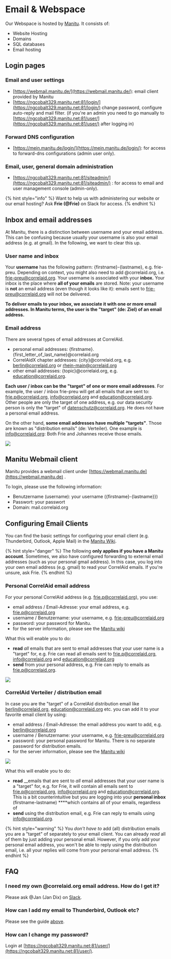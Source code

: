 # Email & Webspace

Our Webspace is hosted by [Manitu](https://www.manitu.de/). It consists of:

* Website Hosting
* Domains
* SQL databases
* Email hosting



## Login pages

### Email and user settings

* [https://webmail.manitu.de/](https://webmail.manitu.de/): email client provided by Manitu
* [https://ngcobalt329.manitu.net:81/login/](https://ngcobalt329.manitu.net:81/login/) change password, configure auto-reply and mail filter. \(if you're an admin you need to go manually to [https://ngcobalt329.manitu.net:81/user/](https://ngcobalt329.manitu.net:81/user/) after logging in\)

### Forward DNS configuration

* [https://mein.manitu.de/login/](https://mein.manitu.de/login/): for access to forward-dns configurations \(admin user only\).

### Email, user, general domain administration

* [https://ngcobalt329.manitu.net:81/siteadmin/](https://ngcobalt329.manitu.net:81/siteadmin/) : for access to email and user management console \(admin-only\).

{% hint style="info" %}
Want to help us with administering our website or our email hosting? Ask **Frie \(@Frie\)** on Slack for access.
{% endhint %}

## Inbox and email addresses

At Manitu, there is a distinction between username and your email address. This can be confusing because usually your username is also your email address \(e.g. at gmail\). In the following, we want to clear this up.

### User name and inbox

Your **username** has the following pattern: {firstname}-{lastname}, e.g. frie-preu. Depending on context, you might also need to add @correlaid.org, i.e. frie-preu@correlaid.org. Your username is associated with your **inbox.** Your inbox is the place where **all of your emails** are stored. Note: your username is **not** an email address \(even though it looks like it\): emails sent to frie-preu@correlaid.org will not be delivered.

**To deliver emails to your inbox, we associate it with one or more email addresses. In Manitu terms, the user is the "target" \(de: Ziel\) of an email address.** 

### Email address

There are several types of email addresses at CorrelAid. 

* personal email addresses: {firstname}.{first\_letter\_of\_last\_name}@correlaid.org 
* CorrelAidX chapter addresses: {city}@correlaid.org, e.g. berlin@correlaid.org or rhein-main@correlaid.org 
* other email addresses: {topic}@correlaid.org, e.g. education@correlaid.org. 

**Each user / inbox can be the "target" of one or more email addresses**. For example, the user / inbox frie-preu will get all emails that are sent to: frie.p@correlaid.org,  info@correlaid.org and education@correlaid.org. Other people are only the target of one address, e.g. our data security person is only the "target" of datenschutz@correlaid.org. He does not have a personal email address. 

On the other hand, **some email addresses have multiple "targets"**. Those are known as "distribution emails" \(de: Verteiler\). One example is info@correlaid.org: Both Frie and Johannes receive those emails.

![](../../.gitbook/assets/screenshot-2020-06-09-at-11.52.41.png)

## Manitu Webmail client

Manitu provides a webmail client under [https://webmail.manitu.de](https://webmail.manitu.de) . 

To login, please use the following information:

* Benutzername \(username\): your username \({firstname}-{lastname}}\)
* Passwort: your passwort
* Domain: mail.correlaid.org

## Configuring Email Clients

You can find the basic settings for configuring your email client \(e.g. Thunderbird, Outlook, Apple Mail\) in the [Manitu Wiki](https://wiki.manitu.de/index.php/Webhosting:SSL-Verschl%C3%BCsselung_f%C3%BCr_E-Mail-Versand_und_-Empfang_aktivieren).

{% hint style="danger" %}
The following **only applies if you have a Manitu account**. Sometimes, we also have configured forwarding to external email addresses \(such as your personal gmail address\). In this case, you log into your own email address \(e.g. gmail\) to read your CorrelAid emails. If you're unsure, ask Frie. 
{% endhint %}

### Personal CorrelAid email address

For your personal CorrelAid address \(e.g. frie.p@correlaid.org\), you use:

* email address / Email-Adresse: your email address, e.g. frie.p@correlaid.org
* username / Benutzername: your username, e.g. frie-preu@correlaid.org
* password: your password for Manitu. 
* for the server information, please see the [Manitu wiki](https://wiki.manitu.de/index.php/Webhosting:SSL-Verschl%C3%BCsselung_f%C3%BCr_E-Mail-Versand_und_-Empfang_aktivieren)

What this will enable you to do:

* **read** _all_ emails that are sent to email addresses that your user name is a "target" for, e.g. Frie can read all emails sent to frie.p@correlaid.org, info@correlaid.org and education@correlaid.org
* **send** from your personal address, e.g. Frie can reply to emails as frie.p@correlaid.org. 



![](../../.gitbook/assets/screenshot-2020-06-09-at-11.59.00.png)

### CorrelAid Verteiler / distribution email

In case you are the "target" of a CorrelAid distribution email like berlin@correlaid.org, education@correlaid.org etc. you can add it to your favorite email client by using:

* email address / Email-Adresse: the email address you want to add, e.g. berlin@correlaid.org
* username / Benutzername: your username, e.g. frie-preu@correlaid.org
* password: your personal password for Manitu. There is no separate password for distribution emails.
* for the server information, please see the [Manitu wiki](https://wiki.manitu.de/index.php/Webhosting:SSL-Verschl%C3%BCsselung_f%C3%BCr_E-Mail-Versand_und_-Empfang_aktivieren)

![](../../.gitbook/assets/screenshot-2020-06-09-at-11.12.02.png)

What this will enable you to do:

* **read** __emails that are sent to _all_ email addresses that your user name is a "target" for, e.g. for Frie, it will contain all emails sent to frie.p@correlaid.org, info@correlaid.org and education@correlaid.org. This is a bit counterintuitive but you are logging into your **personal inbox** \(firstname-lastname\) ****which contains all of your emails, regardless of 
* **send** using the distribution email, e.g. Frie can reply to emails using info@correlaid.org. 

{% hint style="warning" %}
You _don't have to_ add \(all\) distribution emails you are a "target" of separately to your email client. You can already _read_ all of them by just adding your personal email. However, if you only add your personal email address, you won't be able to reply using the distribution email, i.e. all your replies will come from your personal email address.
{% endhint %}

## FAQ

### I need my own @correlaid.org email address. How do I get it?

Please ask @Jan \(Jan Dix\) on [Slack](../faq.md#everything-seems-to-be-on-slack-how-do-i-get-on-there). 

### How can I add my email to Thunderbird, Outlook etc? 

Please see the guide [above](email.md#configuring-email-clients). 

### How can I change my password?

Login at [https://ngcobalt329.manitu.net:81/user/](https://ngcobalt329.manitu.net:81/user/). 



